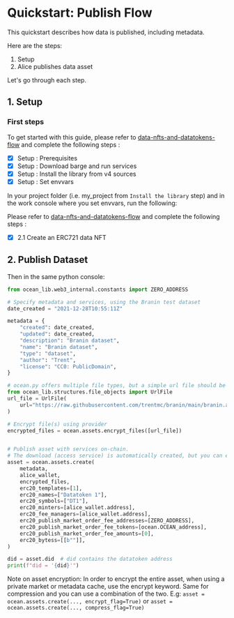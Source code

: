 <!--
Copyright 2022 Ocean Protocol Foundation
SPDX-License-Identifier: Apache-2.0
-->

# Quickstart: Publish Flow

This quickstart describes how data is published, including metadata.

Here are the steps:

1.  Setup
2.  Alice publishes data asset

Let's go through each step.

## 1. Setup

### First steps

To get started with this guide, please refer to [data-nfts-and-datatokens-flow](data-nfts-and-datatokens-flow.md) and complete the following steps :
- [x] Setup : Prerequisites
- [x] Setup : Download barge and run services
- [x] Setup : Install the library from v4 sources
- [x] Setup : Set envvars

In your project folder (i.e. my_project from `Install the library` step) and in the work console where you set envvars, run the following:

Please refer to [data-nfts-and-datatokens-flow](data-nfts-and-datatokens-flow.md) and complete the following steps :
- [x] 2.1 Create an ERC721 data NFT

## 2. Publish Dataset

Then in the same python console:
```python
from ocean_lib.web3_internal.constants import ZERO_ADDRESS

# Specify metadata and services, using the Branin test dataset
date_created = "2021-12-28T10:55:11Z"

metadata = {
    "created": date_created,
    "updated": date_created,
    "description": "Branin dataset",
    "name": "Branin dataset",
    "type": "dataset",
    "author": "Trent",
    "license": "CC0: PublicDomain",
}

# ocean.py offers multiple file types, but a simple url file should be enough for this example
from ocean_lib.structures.file_objects import UrlFile
url_file = UrlFile(
    url="https://raw.githubusercontent.com/trentmc/branin/main/branin.arff"
)

# Encrypt file(s) using provider
encrypted_files = ocean.assets.encrypt_files([url_file])


# Publish asset with services on-chain.
# The download (access service) is automatically created, but you can explore other options as well
asset = ocean.assets.create(
    metadata,
    alice_wallet,
    encrypted_files,
    erc20_templates=[1],
    erc20_names=["Datatoken 1"],
    erc20_symbols=["DT1"],
    erc20_minters=[alice_wallet.address],
    erc20_fee_managers=[alice_wallet.address],
    erc20_publish_market_order_fee_addresses=[ZERO_ADDRESS],
    erc20_publish_market_order_fee_tokens=[ocean.OCEAN_address],
    erc20_publish_market_order_fee_amounts=[0],
    erc20_bytess=[[b""]],
)

did = asset.did  # did contains the datatoken address
print(f"did = '{did}'")

```

Note on asset encryption: In order to encrypt the entire asset, when using a private market or metadata cache, use the encrypt keyword.
Same for compression and you can use a combination of the two. E.g:
`asset = ocean.assets.create(..., encrypt_flag=True)` or `asset = ocean.assets.create(..., compress_flag=True)`
